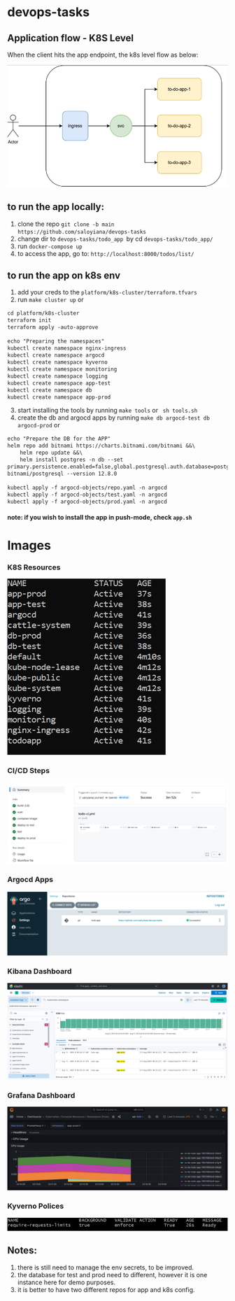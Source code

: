 # devops-tasks

## Application flow - K8S Level

When the client hits the app endpoint, the k8s level flow as below: 

![app-overview](/images/app-overview.png) 

## to run the app locally: 
1. clone the repo `git clone -b main https://github.com/saloyiana/devops-tasks`   
2. change dir to `devops-tasks/todo_app `by cd `devops-tasks/todo_app/`   
3. run `docker-compose up`   
4. to access the app, go to: `http://localhost:8000/todos/list/`   

## to run the app on k8s env
1. add your creds to the `platform/k8s-cluster/terraform.tfvars`
2. run `make cluster up` or
```
cd platform/k8s-cluster
terraform init
terraform apply -auto-approve

echo "Preparing the namespaces"
kubectl create namespace nginx-ingress
kubectl create namespace argocd
kubectl create namespace kyverno
kubectl create namespace monitoring
kubectl create namespace logging
kubectl create namespace app-test
kubectl create namespace db
kubectl create namespace app-prod
```
3. start installing the tools by running `make tools` or ` sh tools.sh`
4. create the db and argocd apps by running `make db argocd-test db argocd-prod` or 
```
echo "Prepare the DB for the APP"
helm repo add bitnami https://charts.bitnami.com/bitnami &&\
    helm repo update &&\
    helm install postgres -n db --set primary.persistence.enabled=false,global.postgresql.auth.database=postgres,global.postgresql.auth.postgresPassword=postgres,global.postgresql.auth.username=postgres,tls.preferServerCiphers=false,readReplicas.persistence.enabled=false,serviceAccount.automountServiceAccountToken=false bitnami/postgresql --version 12.8.0

kubectl apply -f argocd-objects/repo.yaml -n argocd
kubectl apply -f argocd-objects/test.yaml -n argocd
kubectl apply -f argocd-objects/prod.yaml -n argocd
```
#### note: if you wish to install the app in push-mode, check `app.sh`

# Images
### K8S Resources
![k8s-ns](/images/k8s-ns.png)   

### CI/CD Steps
![cicd-overview](/images/ci-cd-overview.png)   

### Argocd Apps
![argocd-ui](/images/argocd-ui.png)   

### Kibana Dashboard
![kibana-dashbord](/images/kibana-dashboard.png)   

### Grafana Dashboard
![app-monitoring](/images/app-monitoring.png) 

### Kyverno Polices
![kyverno-policy](/images/kyverno-policy.png)   

## Notes: 
1. there is still need to manage the env secrets, to be improved.
2. the database for test and prod need to different, however it is one instance here for demo purposes.
3. it is better to have two different repos for app and k8s config. 
